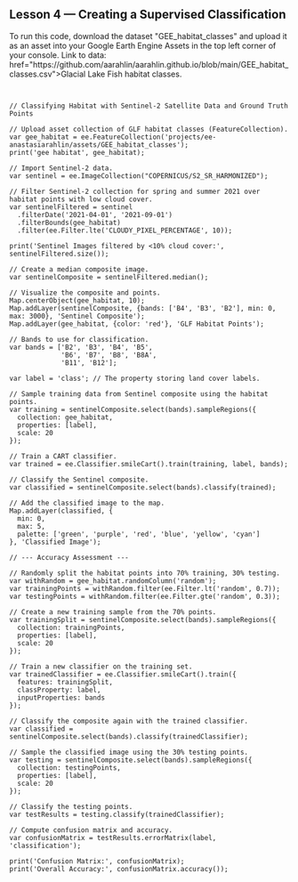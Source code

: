 <h2>Lesson 4 — Creating a Supervised Classification</h2>

<p>To run this code, download the dataset "GEE_habitat_classes" and upload it as an asset into your Google Earth Engine Assets in the top left corner of your console. Link to data: href="https://github.com/aarahlin/aarahlin.github.io/blob/main/GEE_habitat_classes.csv">Glacial Lake Fish habitat classes</a>. <br>  </p>

<pre><code>
  
// Classifying Habitat with Sentinel-2 Satellite Data and Ground Truth Points

// Upload asset collection of GLF habitat classes (FeatureCollection).
var gee_habitat = ee.FeatureCollection('projects/ee-anastasiarahlin/assets/GEE_habitat_classes');
print('gee habitat', gee_habitat);

// Import Sentinel-2 data.
var sentinel = ee.ImageCollection("COPERNICUS/S2_SR_HARMONIZED");

// Filter Sentinel-2 collection for spring and summer 2021 over habitat points with low cloud cover.
var sentinelFiltered = sentinel
  .filterDate('2021-04-01', '2021-09-01')
  .filterBounds(gee_habitat)
  .filter(ee.Filter.lte('CLOUDY_PIXEL_PERCENTAGE', 10));

print('Sentinel Images filtered by <10% cloud cover:', sentinelFiltered.size());

// Create a median composite image.
var sentinelComposite = sentinelFiltered.median();

// Visualize the composite and points.
Map.centerObject(gee_habitat, 10);
Map.addLayer(sentinelComposite, {bands: ['B4', 'B3', 'B2'], min: 0, max: 3000}, 'Sentinel Composite');
Map.addLayer(gee_habitat, {color: 'red'}, 'GLF Habitat Points');

// Bands to use for classification.
var bands = ['B2', 'B3', 'B4', 'B5',
             'B6', 'B7', 'B8', 'B8A',
             'B11', 'B12'];

var label = 'class'; // The property storing land cover labels.

// Sample training data from Sentinel composite using the habitat points.
var training = sentinelComposite.select(bands).sampleRegions({
  collection: gee_habitat,
  properties: [label],
  scale: 20
});

// Train a CART classifier.
var trained = ee.Classifier.smileCart().train(training, label, bands);

// Classify the Sentinel composite.
var classified = sentinelComposite.select(bands).classify(trained);

// Add the classified image to the map.
Map.addLayer(classified, {
  min: 0,
  max: 5,
  palette: ['green', 'purple', 'red', 'blue', 'yellow', 'cyan']
}, 'Classified Image');

// --- Accuracy Assessment ---

// Randomly split the habitat points into 70% training, 30% testing.
var withRandom = gee_habitat.randomColumn('random');
var trainingPoints = withRandom.filter(ee.Filter.lt('random', 0.7));
var testingPoints = withRandom.filter(ee.Filter.gte('random', 0.3));

// Create a new training sample from the 70% points.
var trainingSplit = sentinelComposite.select(bands).sampleRegions({
  collection: trainingPoints,
  properties: [label],
  scale: 20
});

// Train a new classifier on the training set.
var trainedClassifier = ee.Classifier.smileCart().train({
  features: trainingSplit,
  classProperty: label,
  inputProperties: bands
});

// Classify the composite again with the trained classifier.
var classified = sentinelComposite.select(bands).classify(trainedClassifier);

// Sample the classified image using the 30% testing points.
var testing = sentinelComposite.select(bands).sampleRegions({
  collection: testingPoints,
  properties: [label],
  scale: 20
});

// Classify the testing points.
var testResults = testing.classify(trainedClassifier);

// Compute confusion matrix and accuracy.
var confusionMatrix = testResults.errorMatrix(label, 'classification');

print('Confusion Matrix:', confusionMatrix);
print('Overall Accuracy:', confusionMatrix.accuracy());
</code></pre>


<meta http-equiv='cache-control' content='no-cache'> 
<meta http-equiv='expires' content='0'> 
<meta http-equiv='pragma' content='no-cache'>


